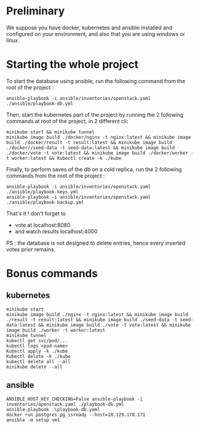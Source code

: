 # Preliminary
We suppose you have docker, kubernetes and ansible installed and configured on your environment, and also that you are using windows or linux.

# Starting the whole project
To start the database using ansible, run the following command from the root of the project :
```
ansible-playbook -i ansible/inventories/openstack.yaml ./ansible/playbook-db.yml
```
Then, start the kubernetes part of the project by running the 2 following commands at root of the project, in 2 different cli:
```
minikube start && minikube tunnel
minikube image build ./docker/nginx -t nginx:latest && minikube image build ./docker/result -t result:latest && minikube image build ./docker//seed-data -t seed-data:latest && minikube image build ./docker/vote -t vote:latest && minikube image build ./docker/worker -t worker:latest && Kubectl create -k ./kube
```
Finally, to perform saves of the db on a cold replica, run the 2 following commands from the root of the project :
```
ansible-playbook -i ansible/inventories/openstack.yaml ./ansible/playbook-keys.yml
ansible-playbook -i ansible/inventories/openstack.yaml ./ansible/playbook-backup.yml
```

That's it !
don't forget to
- vote at localhost:8080
- and watch results localhost:4000

PS : the database is not designed to delete entries, hence every inserted votes prior remains.



# Bonus commands

## kubernetes
```
minikube start
minikube image build ./nginx -t nginx:latest && minikube image build ./result -t result:latest && minikube image build ./seed-data -t seed-data:latest && minikube image build ./vote -t vote:latest && minikube image build ./worker -t worker:latest
minikube tunnel
kubectl get svc/pod/...
kubectl logs <pod-name>
Kubectl apply -k ./kube
Kubectl delete -k ./kube
kubectl delete all --all
minikube delete --all
```
## ansible
```
ANSIBLE_HOST_KEY_CHECKING=False ansible-playbook -i inventories/openstack.yaml ./playbook-db.yml
ansible-playbook .\playbook-db.yaml
docker run postgres pg_isready --host=10.129.178.171
ansible -m setup vm1
```